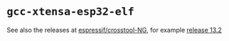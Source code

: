 `gcc-xtensa-esp32-elf`
==================

See also the releases at
[espressif/crosstool-NG](https://github.com/espressif/crosstool-NG),
for example
[release 13.2](https://github.com/espressif/crosstool-NG/releases/tag/esp-13.2.0_20230928)
